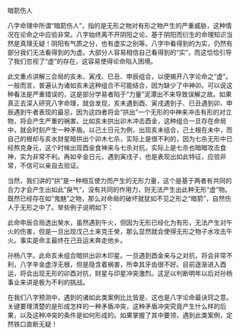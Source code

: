 暗箭伤人

八字命理中所谓“暗箭伤人”，指的是无形之物对有形之物产生的严重威胁，这种情况在论命之中应验非常。八字始终离不开阴阳之论，基于阴阳而衍生的命理知识当然是真理无疑！阴阳有气质之分，也有虚实之别等。八字中看得到的为实，仍然有部分我们无法看得到的为虚。大部分人容易相信自己看得到的“实”，而这恰恰引导了我们忽视了“虚”的存在，这容易使得论命陷入困境。

此文重点讲解三合局的亥未、寅戌、巳丑、申辰组合，以便揭开八字论命之“虚”。一般而言，普遍认为诸如亥未这种组合不可能结合，因为缺少了中神卯。可以说这种看法是严重错误的，这是部分学易者陷于“力量”泥潭出不来导致误解之故。如果真正去深入研究八字命理，就会发现，亥未遇到酉、寅戌遇到子、巳丑遇到卯、申辰遇到午者表现的最忌，因为这四者将会“拱出”一个无形的中神来冲击有形的对立物，将会产生严重的祸害。比如亥未拱出卯木冲击酉金，这种组合一旦存在命局中，就会时刻产生一种矛盾。以己土日元为例，出现亥未组合，己土根在未中，而自己的根却与亥水财星暗拱出个卯木七杀，实际上是很不利的，因为七杀无形中已经熬克身元，这个时候出现酉金食神来与七杀对抗，实际上是七杀也暗暗攻击食神，实为非常不利。再如辛金日元，遇到寅戌子，也是表现出如此特征，应验非常，不信可以亲自去验证。

当然，我们讲的“拱”是一种相互使力而产生的无形力量，这个是基于两者有共同的合力才会产生出如此“戾气”，没有共同的作用力，则无法产生出此种无形“虚”物。既然已经存在如“鬼魅”之物，那么对命局的破坏就犹如不见之形之“暗箭”，自然伤人于无形之中了。举些例子说明如下：

此命申辰合局透出癸水，虽然遇到午火，但因为无形已经化为有形，无法产生对午火的伤害，但是一旦出现戊己土来克壬癸，那么显然就会使得无形之物子水攻击午火。事实是命主最终在己丑运末奔走他乡。

孙杨八字。此命亥未组合暗拱出卯木印星。一旦遇到酉金来与之对抗，将会非常不利，八字辛金虚浮无根，但是隐含着祸害，所幸其牙齿很不好。目前逐渐进入酉运，将会出现无形的卯酉对抗，财星与印星冲突激烈。这足以判断明年以后对孙杨事业来讲是极为不利的挑战。

在我们八字预测中，遇到的诸如此类案例比比皆是，这也是八字论命最诀窍之意。关键要理清楚的是形成怎样的一种矛盾冲突，这种矛盾冲突究竟产生什么样的后果，以及这种冲突的条件是如何形成的。如果掌握了其中要领，遇到此类案例，定然铁口直断无疑！

